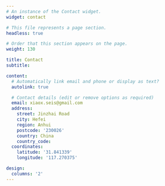 ```yaml
---
# An instance of the Contact widget.
widget: contact

# This file represents a page section.
headless: true

# Order that this section appears on the page.
weight: 130

title: Contact
subtitle:

content:
  # Automatically link email and phone or display as text?
  autolink: true

  # Contact details (edit or remove options as required)
  email: xiaox.seis@gmail.com
  address:
    street: Jinzhai Road
    city: Hefei
    region: Anhui
    postcode: '230026'
    country: China
    country_code: 
  coordinates:
    latitude: '31.841339'
    longitude: '117.270375'

design:
  columns: '2'
---
```

